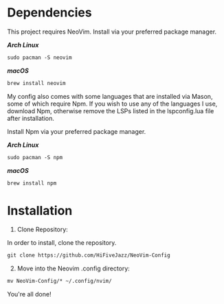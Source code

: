 # Dependencies
This project requires NeoVim. Install via your preferred package manager.

***Arch Linux***
```md
sudo pacman -S neovim
```

***macOS***

```md
brew install neovim
```

My config also comes with some languages that are installed via Mason, some of which require Npm. If you wish to use any of the languages I use, download Npm, otherwise remove the LSPs listed in the lspconfig.lua file after installation.

Install Npm via your preferred package manager.

***Arch Linux***

```md
sudo pacman -S npm
```

***macOS***

```md
brew install npm
```

# Installation
1. Clone Repository:

In order to install, clone the repository.

```md
git clone https://github.com/HiFiveJazz/NeoVim-Config
```

2. Move into the Neovim .config directory:

```md
mv NeoVim-Config/* ~/.config/nvim/
```

You're all done!
